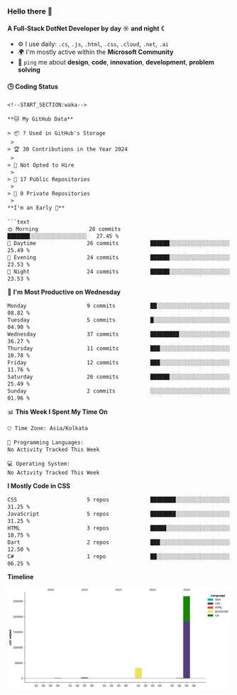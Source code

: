 ### Hello there 👋

#### A Full-Stack DotNet Developer by day ☼ and night ☾


- ⚙️ I use daily: `.cs`, `.js`, `.html`, `.css`, `.cloud`, `.net`, `.ai`
- 🌍 I'm mostly active within the **Microsoft Community**
- 💬 `ping` me about **design**, **code**, **innovation**, **development**, **problem solving**

#### 🕒 Coding Status

```text
<!--START_SECTION:waka-->

**🐱 My GitHub Data** 

> 📦 ? Used in GitHub's Storage 
 > 
> 🏆 30 Contributions in the Year 2024
 > 
> 🚫 Not Opted to Hire
 > 
> 📜 17 Public Repositories 
 > 
> 🔑 0 Private Repositories 
 > 
**I'm an Early 🐤** 

```text
🌞 Morning                28 commits          ███████░░░░░░░░░░░░░░░░░░   27.45 % 
🌆 Daytime                26 commits          ██████░░░░░░░░░░░░░░░░░░░   25.49 % 
🌃 Evening                24 commits          ██████░░░░░░░░░░░░░░░░░░░   23.53 % 
🌙 Night                  24 commits          ██████░░░░░░░░░░░░░░░░░░░   23.53 % 
```
📅 **I'm Most Productive on Wednesday** 

```text
Monday                   9 commits           ██░░░░░░░░░░░░░░░░░░░░░░░   08.82 % 
Tuesday                  5 commits           █░░░░░░░░░░░░░░░░░░░░░░░░   04.90 % 
Wednesday                37 commits          █████████░░░░░░░░░░░░░░░░   36.27 % 
Thursday                 11 commits          ███░░░░░░░░░░░░░░░░░░░░░░   10.78 % 
Friday                   12 commits          ███░░░░░░░░░░░░░░░░░░░░░░   11.76 % 
Saturday                 26 commits          ██████░░░░░░░░░░░░░░░░░░░   25.49 % 
Sunday                   2 commits           ░░░░░░░░░░░░░░░░░░░░░░░░░   01.96 % 
```


📊 **This Week I Spent My Time On** 

```text
🕑︎ Time Zone: Asia/Kolkata

💬 Programming Languages: 
No Activity Tracked This Week

💻 Operating System: 
No Activity Tracked This Week
```

**I Mostly Code in CSS** 

```text
CSS                      5 repos             ████████░░░░░░░░░░░░░░░░░   31.25 % 
JavaScript               5 repos             ████████░░░░░░░░░░░░░░░░░   31.25 % 
HTML                     3 repos             █████░░░░░░░░░░░░░░░░░░░░   18.75 % 
Dart                     2 repos             ███░░░░░░░░░░░░░░░░░░░░░░   12.50 % 
C#                       1 repo              ██░░░░░░░░░░░░░░░░░░░░░░░   06.25 % 
```



**Timeline**

![Lines of Code chart](https://raw.githubusercontent.com/subashkumar-it19/subashkumar-it19/main/assets/bar_graph.png)


<!--END_SECTION:waka-->


